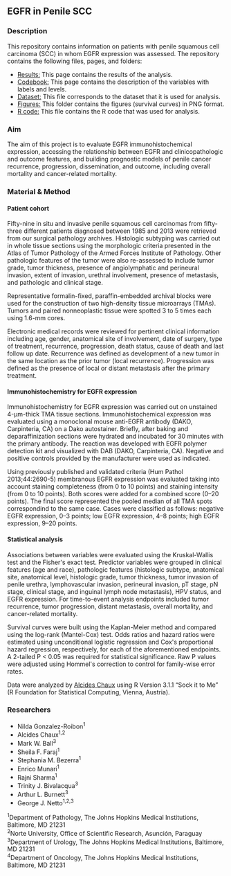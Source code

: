 ## EGFR in Penile SCC

### Description
This repository contains information on patients with penile squamous cell carcinoma (SCC) in whom EGFR expression was assessed. The repository contains the following files, pages, and folders:

* [Results:](https://github.com/alcideschaux/PenisEGFR/blob/master/EGFRpenis.md) This page contains the results of the analysis.
* [Codebook:](https://github.com/alcideschaux/PenisEGFR/blob/master/CODEBOOK.md) This page contains the description of the variables with labels and levels.
* [Dataset:](https://github.com/alcideschaux/PenisEGFR/blob/master/PenisDataset.csv) This file corresponds to the dataset that it is used for analysis.
* [Figures:](https://github.com/alcideschaux/PenisEGFR/tree/master/figure) This folder contains the figures (survival curves) in PNG format.
* [R code:](https://github.com/alcideschaux/PenisEGFR/blob/master/EGFRpenis.Rmd) This file contains the R code that was used for analysis.

### Aim
The aim of this project is to evaluate EGFR immunohistochemical expression, accessing the relationship between EGFR and clinicopathologic and outcome features, and building prognostic models of penile cancer recurrence, progression, dissemination, and outcome, including overall mortality and cancer-related mortality.

### Material & Method
#### Patient cohort
Fifty-nine in situ and invasive penile squamous cell carcinomas from fifty-three different patients diagnosed between 1985 and 2013 were retrieved from our surgical pathology archives. Histologic subtyping was carried out in whole tissue sections using the morphologic criteria presented in the Atlas of Tumor Pathology of the Armed Forces Institute of Pathology. Other pathologic features of the tumor were also re-assessed to include tumor grade, tumor thickness, presence of angiolymphatic and perineural invasion, extent of invasion, urethral involvement, presence of metastasis, and pathologic and clinical stage.

Representative formalin-fixed, paraffin-embedded archival blocks were used for the construction of two high-density tissue microarrays (TMAs). Tumors and paired nonneoplastic tissue were spotted 3 to 5 times each using 1.6-mm cores.

Electronic medical records were reviewed for pertinent clinical information including age, gender, anatomical site of involvement, date of surgery, type of treatment, recurrence, progression, death status, cause of death and last follow up date. Recurrence was defined as development of a new tumor in the same location as the prior tumor (local recurrence). Progression was defined as the presence of local or distant metastasis after the primary treatment.

#### Immunohistochemistry for EGFR expression
Immunohistochemistry for EGFR expression was carried out on unstained 4-μm-thick TMA tissue sections. Immunohistochemical expression was evaluated using a monoclonal mouse anti-EGFR antibody (DAKO, Carpinteria, CA) on a Dako autostainer. Briefly, after baking and deparaffinization sections were hydrated and incubated for 30 minutes with the primary antibody. The reaction was developed with EGFR polymer detection kit and visualized with DAB (DAKO, Carpinteria, CA). Negative and positive controls provided by the manufacturer were used as indicated.

Using previously published and validated criteria (Hum Pathol 2013;44:2690-5) membranous EGFR expression was evaluated taking into account staining completeness (from 0 to 10 points) and staining intensity (from 0 to 10 points). Both scores were added for a combined score (0–20 points). The final score represented the pooled median of all TMA spots correspondind to the same case. Cases were classified as follows: negative EGFR expression, 0–3 points; low EGFR expression, 4–8 points; high EGFR expression, 9–20 points.

#### Statistical analysis
Associations between variables were evaluated using the Kruskal-Wallis test and the Fisher's exact test. Predictor variables were grouped in clinical features (age and race), pathologic features (histologic subtype, anatomical site, anatomical level, histologic grade, tumor thickness, tumor invasion of penile urethra, lymphovascular invasion, perineural invasion, pT stage, pN stage, clinical stage, and inguinal lymph node metastasis), HPV status, and EGFR expression. For time-to-event analysis endpoints included tumor recurrence, tumor progression, distant metastasis, overall mortality, and cancer-related mortality.

Survival curves were built using the Kaplan-Meier method and compared using the log-rank (Mantel-Cox) test. Odds ratios and hazard ratios were estimated using unconditional logistic regression and Cox's proportional hazard regression, respectively, for each of the aforementioned endpoints. A 2-tailed P < 0.05 was required for statistical significance. Raw P values were adjusted using Hommel's correction to control for family-wise error rates.

Data were analyzed by [Alcides Chaux](https://github.com/alcideschaux) using R Version 3.1.1 “Sock it to Me” (R Foundation for Statistical Computing, Vienna, Austria).

### Researchers
* Nilda Gonzalez-Roibon<sup>1</sup>
* Alcides Chaux<sup>1,2</sup>
* Mark W. Ball<sup>3</sup>
* Sheila F. Faraj<sup>1</sup>
* Stephania M. Bezerra<sup>1</sup>
* Enrico Munari<sup>1</sup>
* Rajni Sharma<sup>1</sup>
* Trinity J. Bivalacqua<sup>3</sup>
* Arthur L. Burnett<sup>3</sup>
* George J. Netto<sup>1,2,3</sup>

<sup>1</sup>Department of Pathology, The Johns Hopkins Medical Institutions, Baltimore, MD 21231  
<sup>2</sup>Norte University, Office of Scientific Research, Asunción, Paraguay  
<sup>3</sup>Department of Urology, The Johns Hopkins Medical Institutions, Baltimore, MD 21231  
<sup>4</sup>Department of Oncology, The Johns Hopkins Medical Institutions, Baltimore, MD 21231